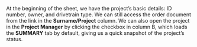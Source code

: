 At the beginning of the sheet, we have the project’s basic details: ID number, owner, and drivetrain type. We can still access the order document from the link in the **Surname/Project** column. We can also open the project in the **Project Manager** by clicking the checkbox in column B, which loads the **SUMMARY** tab by default, giving us a quick snapshot of the project’s status.
